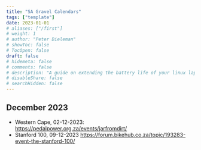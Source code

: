 ```yaml
---
title: "SA Gravel Calendars"
tags: ["template"]
date: 2023-01-01
# aliases: ["/first"]
# weight: 1
# author: "Peter Dieleman"
# showToc: false
# TocOpen: false
draft: false
# hidemeta: false
# comments: false
# description: "A guide on extending the battery life of your linux laptop"
# disableShare: false
# searchHidden: false
---
```


## December 2023

- Western Cape, 02-12-2023: <https://pedalpower.org.za/events/jarfromdirt/>
- Stanford 100, 09-12-2023 <https://forum.bikehub.co.za/topic/193283-event-the-stanford-100/>
